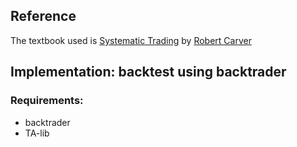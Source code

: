 ## Reference
The textbook used is
[Systematic Trading](https://www.pdfdrive.com/systematic-trading-a-unique-new-method-for-designing-trading-and-investing-systems-e185277870.html)
by [Robert Carver](https://github.com/robcarver17)

## Implementation: backtest using backtrader

### Requirements:
- backtrader
- TA-lib

